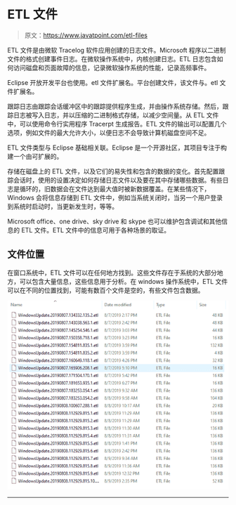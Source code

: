 # ETL 文件

> 原文：<https://www.javatpoint.com/etl-files>

ETL 文件是由微软 Tracelog 软件应用创建的日志文件。Microsoft 程序以二进制文件的格式创建事件日志。在微软操作系统中，内核创建日志。ETL 日志包含如何访问磁盘和页面故障的信息，记录微软操作系统的性能，记录高频事件。

Eclipse 开放开发平台也使用。etl 文件扩展名。平台创建文件，该文件与。etl 文件扩展名。

跟踪日志由跟踪会话缓冲区中的跟踪提供程序生成，并由操作系统存储。然后，跟踪日志被写入日志，并以压缩的二进制格式存储，以减少空间量。从 ETL 文件中，可以使用命令行实用程序 Tracerpt 生成报告。ETL 文件的输出可以配置几个选项，例如文件的最大允许大小，以便日志不会导致计算机磁盘空间不足。

ETL 文件类型与 Eclipse 基础相关联。Eclipse 是一个开源社区，其项目专注于构建一个由可扩展的。

存储在磁盘上的 ETL 文件，以及它们的易失性和包含的数据的变化。首先配置跟踪会话时，使用的设置决定如何存储日志文件以及要在其中存储哪些数据。有些日志是循环的，旧数据会在文件达到最大值时被新数据覆盖。在某些情况下，Windows 会将信息存储到 ETL 文件中，例如当系统关闭时，当另一个用户登录到系统时启动时，当更新发生时，等等。

Microsoft office、one drive、sky drive 和 skype 也可以维护包含调试和其他信息的 ETL 文件。ETL 文件中的信息可用于各种场景的取证。

## 文件位置

在窗口系统中，ETL 文件可以在任何地方找到。这些文件存在于系统的大部分地方，可以包含大量信息，这些信息用于分析。在 windows 操作系统中，ETL 文件可以在不同的位置找到，可能有数百个文件是空的，有些文件包含数据。

![ETL Files](img/41a47b86ba5f51ecc2392d4518f5e418.png)

* * *